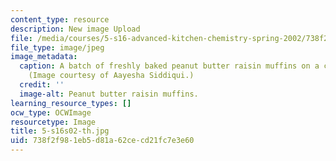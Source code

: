 ```yaml
---
content_type: resource
description: New image Upload
file: /media/courses/5-s16-advanced-kitchen-chemistry-spring-2002/738f2f981eb5d81a62cecd21fc7e3e60_5-s16s02-th.jpg
file_type: image/jpeg
image_metadata:
  caption: A batch of freshly baked peanut butter raisin muffins on a cooling rack.
    (Image courtesy of Aayesha Siddiqui.)
  credit: ''
  image-alt: Peanut butter raisin muffins.
learning_resource_types: []
ocw_type: OCWImage
resourcetype: Image
title: 5-s16s02-th.jpg
uid: 738f2f98-1eb5-d81a-62ce-cd21fc7e3e60
---
```

